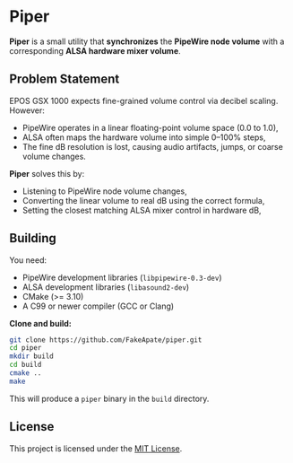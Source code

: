 # Piper

**Piper** is a small utility that **synchronizes** the **PipeWire node volume** with a corresponding **ALSA hardware mixer volume**.

## Problem Statement

EPOS GSX 1000 expects fine-grained volume control via decibel scaling.  
However:
- PipeWire operates in a linear floating-point volume space (0.0 to 1.0),
- ALSA often maps the hardware volume into simple 0–100% steps,
- The fine dB resolution is lost, causing audio artifacts, jumps, or coarse volume changes.

**Piper** solves this by:
- Listening to PipeWire node volume changes,
- Converting the linear volume to real dB using the correct formula,
- Setting the closest matching ALSA mixer control in hardware dB,

## Building

You need:
- PipeWire development libraries (`libpipewire-0.3-dev`)
- ALSA development libraries (`libasound2-dev`)
- CMake (>= 3.10)
- A C99 or newer compiler (GCC or Clang)

**Clone and build:**

```bash
git clone https://github.com/FakeApate/piper.git
cd piper
mkdir build
cd build
cmake ..
make
```

This will produce a `piper` binary in the `build` directory.

## License

This project is licensed under the [MIT License](LICENSE).